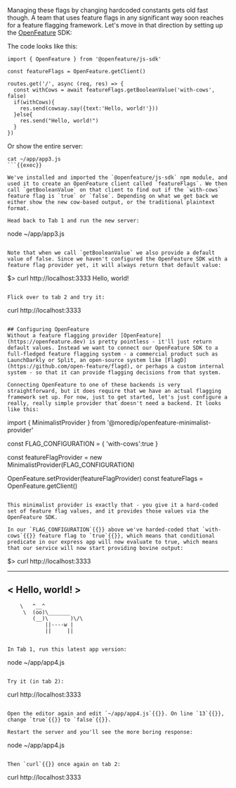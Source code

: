 Managing these flags by changing hardcoded constants gets old fast though. A team that uses feature flags in any significant way soon reaches for a feature flagging framework. Let's move in that direction by setting up the [OpenFeature](https://openfeature.dev) SDK:

The code looks like this:

```
import { OpenFeature } from '@openfeature/js-sdk'

const featureFlags = OpenFeature.getClient()

routes.get('/', async (req, res) => {
  const withCows = await featureFlags.getBooleanValue('with-cows', false)
  if(withCows){
    res.send(cowsay.say({text:'Hello, world!'}))
  }else{
    res.send("Hello, world!")
  }
})
```

Or show the entire server:

```
cat ~/app/app3.js
```{{exec}}

We've installed and imported the `@openfeature/js-sdk` npm module, and used it to create an OpenFeature client called `featureFlags`. We then call `getBooleanValue` on that client to find out if the `with-cows` feature flag is `true` or `false`. Depending on what we get back we either show the new cow-based output, or the traditional plaintext format.

Head back to Tab 1 and run the new server:

```
node ~/app/app3.js
```{{exec interrupt}}

Note that when we call `getBooleanValue` we also provide a default value of false. Since we haven't configured the OpenFeature SDK with a feature flag provider yet, it will always return that default value:

```
$> curl http://localhost:3333
Hello, world!
```{{}}

Flick over to tab 2 and try it:

```
curl http://localhost:3333
```{{exec}}

## Configuring OpenFeature
Without a feature flagging provider [OpenFeature](https://openfeature.dev) is pretty pointless - it'll just return default values. Instead we want to connect our OpenFeature SDK to a full-fledged feature flagging system - a commercial product such as LaunchDarkly or Split, an open-source system like [FlagD](https://github.com/open-feature/flagd), or perhaps a custom internal system - so that it can provide flagging decisions from that system.

Connecting OpenFeature to one of these backends is very straightforward, but it does require that we have an actual flagging framework set up. For now, just to get started, let's just configure a really, really simple provider that doesn't need a backend. It looks like this:

```
import { MinimalistProvider } from '@moredip/openfeature-minimalist-provider'

const FLAG_CONFIGURATION = {
  'with-cows':true
}

const featureFlagProvider = new MinimalistProvider(FLAG_CONFIGURATION)

OpenFeature.setProvider(featureFlagProvider)
const featureFlags = OpenFeature.getClient()
```{{}}

This minimalist provider is exactly that - you give it a hard-coded set of feature flag values, and it provides those values via the OpenFeature SDK.

In our `FLAG_CONFIGURATION`{{}} above we've harded-coded that `with-cows`{{}} feature flag to `true`{{}}, which means that conditional predicate in our express app will now evaluate to true, which means that our service will now start providing bovine output:

```
$> curl http://localhost:3333
 _______________
< Hello, world! >
 ---------------
        \   ^__^
         \  (oo)\_______
            (__)\       )\/\
                ||----w |
                ||     ||
```{{}}

In Tab 1, run this latest app version:
```
node ~/app/app4.js
```{{exec interrupt}}

Try it (in tab 2):

```
curl http://localhost:3333
```{{exec}}

Open the editor again and edit `~/app/app4.js`{{}}. On line `13`{{}}, change `true`{{}} to `false`{{}}.

Restart the server and you'll see the more boring response:

```
node ~/app/app4.js
```{{exec interrupt}}

Then `curl`{{}} once again on tab 2:
```
curl http://localhost:3333
```{{exec}}